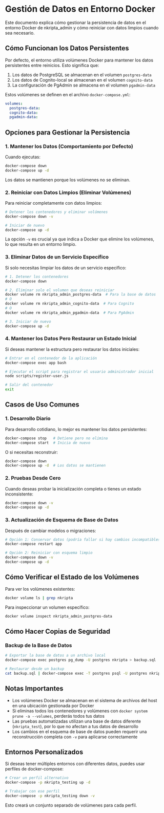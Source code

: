 # Gestión de Datos en Entorno Docker

Este documento explica cómo gestionar la persistencia de datos en el entorno Docker de nkripta_admin y cómo reiniciar con datos limpios cuando sea necesario.

## Cómo Funcionan los Datos Persistentes

Por defecto, el entorno utiliza volúmenes Docker para mantener los datos persistentes entre reinicios. Esto significa que:

1. Los datos de PostgreSQL se almacenan en el volumen `postgres-data`
2. Los datos de Cognito-local se almacenan en el volumen `cognito-data`
3. La configuración de PgAdmin se almacena en el volumen `pgadmin-data`

Estos volúmenes se definen en el archivo `docker-compose.yml`:

```yaml
volumes:
  postgres-data:
  cognito-data:
  pgadmin-data:
```

## Opciones para Gestionar la Persistencia

### 1. Mantener los Datos (Comportamiento por Defecto)

Cuando ejecutas:

```bash
docker-compose down
docker-compose up -d
```

Los datos se mantienen porque los volúmenes no se eliminan.

### 2. Reiniciar con Datos Limpios (Eliminar Volúmenes)

Para reiniciar completamente con datos limpios:

```bash
# Detener los contenedores y eliminar volúmenes
docker-compose down -v

# Iniciar de nuevo
docker-compose up -d
```

La opción `-v` es crucial ya que indica a Docker que elimine los volúmenes, lo que resulta en un entorno limpio.

### 3. Eliminar Datos de un Servicio Específico

Si solo necesitas limpiar los datos de un servicio específico:

```bash
# 1. Detener los contenedores
docker-compose down

# 2. Eliminar solo el volumen que deseas reiniciar
docker volume rm nkripta_admin_postgres-data  # Para la base de datos
# O
docker volume rm nkripta_admin_cognito-data  # Para Cognito
# O
docker volume rm nkripta_admin_pgadmin-data  # Para PgAdmin

# 3. Iniciar de nuevo
docker-compose up -d
```

### 4. Mantener los Datos Pero Restaurar un Estado Inicial

Si deseas mantener la estructura pero restaurar los datos iniciales:

```bash
# Entrar en el contenedor de la aplicación
docker-compose exec app bash

# Ejecutar el script para registrar el usuario administrador inicial
node scripts/register-user.js

# Salir del contenedor
exit
```

## Casos de Uso Comunes

### 1. Desarrollo Diario

Para desarrollo cotidiano, lo mejor es mantener los datos persistentes:

```bash
docker-compose stop   # Detiene pero no elimina
docker-compose start  # Inicia de nuevo
```

O si necesitas reconstruir:

```bash
docker-compose down
docker-compose up -d  # Los datos se mantienen
```

### 2. Pruebas Desde Cero

Cuando deseas probar la inicialización completa o tienes un estado inconsistente:

```bash
docker-compose down -v
docker-compose up -d
```

### 3. Actualización de Esquema de Base de Datos

Después de cambiar modelos o migraciones:

```bash
# Opción 1: Conservar datos (podría fallar si hay cambios incompatibles)
docker-compose restart app

# Opción 2: Reiniciar con esquema limpio
docker-compose down -v
docker-compose up -d
```

## Cómo Verificar el Estado de los Volúmenes

Para ver los volúmenes existentes:

```bash
docker volume ls | grep nkripta
```

Para inspeccionar un volumen específico:

```bash
docker volume inspect nkripta_admin_postgres-data
```

## Cómo Hacer Copias de Seguridad

### Backup de la Base de Datos

```bash
# Exportar la base de datos a un archivo local
docker-compose exec postgres pg_dump -U postgres nkripta > backup.sql

# Restaurar desde un backup
cat backup.sql | docker-compose exec -T postgres psql -U postgres nkripta
```

## Notas Importantes

- Los volúmenes Docker se almacenan en el sistema de archivos del host en una ubicación gestionada por Docker
- Si eliminas todos los contenedores y volúmenes con `docker system prune -a --volumes`, perderás todos tus datos
- Las pruebas automatizadas utilizan una base de datos diferente (`nkripta_test`), por lo que no afectan a tus datos de desarrollo
- Los cambios en el esquema de base de datos pueden requerir una reconstrucción completa con `-v` para aplicarse correctamente

## Entornos Personalizados

Si deseas tener múltiples entornos con diferentes datos, puedes usar perfiles de docker-compose:

```bash
# Crear un perfil alternativo
docker-compose -p nkripta_testing up -d

# Trabajar con ese perfil
docker-compose -p nkripta_testing down -v
```

Esto creará un conjunto separado de volúmenes para cada perfil.